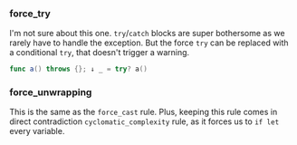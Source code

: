 ### force_try

I'm not sure about this one. `try`/`catch` blocks are super bothersome as we rarely have to handle the exception. But the force `try` can be replaced with a conditional `try`, that doesn't trigger a warning.
```swift
func a() throws {}; ↓ _ = try? a()
```

### force_unwrapping

This is the same as the `force_cast` rule. Plus, keeping this rule comes in direct contradiction `cyclomatic_complexity` rule, as it forces us to `if let` every variable.
